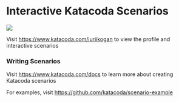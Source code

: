 # Interactive Katacoda Scenarios

[![](http://shields.katacoda.com/katacoda/iuriikogan/count.svg)](https://www.katacoda.com/iuriikogan "Get your profile on Katacoda.com")

Visit https://www.katacoda.com/iuriikogan to view the profile and interactive scenarios

### Writing Scenarios
Visit https://www.katacoda.com/docs to learn more about creating Katacoda scenarios

For examples, visit https://github.com/katacoda/scenario-example
